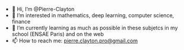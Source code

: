 - 👋 Hi, I’m @Pierre-Clayton
- 👀 I’m interested in mathematics, deep learning, computer science, finance
- 🌱 I’m currently learning as much as possible in these subjetcs in my school (ENSAE Paris) and on the web
- 📫 How to reach me: pierre.clayton.pro@gmail.com

<!---
Pierre-Clayton/Pierre-Clayton is a ✨ special ✨ repository because its `README.md` (this file) appears on your GitHub profile.
You can click the Preview link to take a look at your changes.
--->
